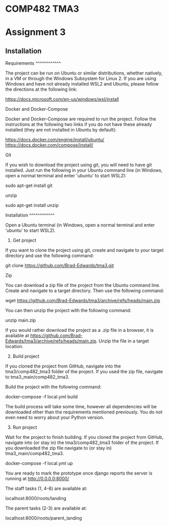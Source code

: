 COMP482 TMA3
============
Assignment 3
============

Installation
------------

Requirements
^^^^^^^^^^^^

The project can be run on Ubuntu or similar distributions, whether natively, in a VM or through the Windows
Subsystem for Linux 2. If you are using Windows and have not already installed WSL2 and Ubuntu, please follow the
directions at the following link:

https://docs.microsoft.com/en-us/windows/wsl/install

Docker and Docker-Compose

Docker and Docker-Compose are required to run the project. Follow the instructions at the following two links if you
do not have these already installed (they are not installed in Ubuntu by default):

https://docs.docker.com/engine/install/ubuntu/
https://docs.docker.com/compose/install/

Git

If you wish to download the project using git, you will need to have git installed. Just run the following in your
Ubuntu command line (in Windows, open a normal terminal and enter 'ubuntu' to start WSL2):

sudo apt-get install git

unzip

sudo apt-get install unzip

Installation
^^^^^^^^^^^^

Open a Ubuntu terminal (in Windows, open a normal terminal and enter 'ubuntu' to start WSL2).

1. Get project

If you want to clone the project using git, create and navigate to your target directory and use the following command:

git clone https://github.com/Brad-Edwards/tma3.git

Zip

You can download a zip file of the project from the Ubuntu command line. Create and navigate to a target directory.
Then use the following command:

wget https://github.com/Brad-Edwards/tma3/archive/refs/heads/main.zip

You can then unzip the project with the following command:

unzip main.zip

If you would rather download the project as a .zip file in a browser, it is available at
https://github.com/Brad-Edwards/tma3/archive/refs/heads/main.zip. Unzip the file in a target location.

2. Build project

If you cloned the project from GitHub, navigate into the tma3/comp482_tma3 folder of the project. If you used the
 zip file, navigate to tma3_main/comp482_tma3.

Build the project with the following command:

docker-compose -f local.yml build

The build process will take some time, however all dependencies will be downloaded other than the requirements
mentioned previously. You do not even need to worry about your Python version.

3. Run project

Wait for the project to finish building. If you cloned the project from GitHub, navigate into (or stay in)
the tma3/comp482_tma3 folder of the project. If you downloaded the zip file navigate to (or stay in)
tma3_main/comp482_tma3.

docker-compose -f local.yml up

You are ready to mark the prototype once django reports the server is running at http://0.0.0.0:8000/

The staff tasks (1, 4-6) are available at:

localhost:8000/roots/landing

The parent tasks (2-3) are available at:

localhost:8000/roots/parent_landing
